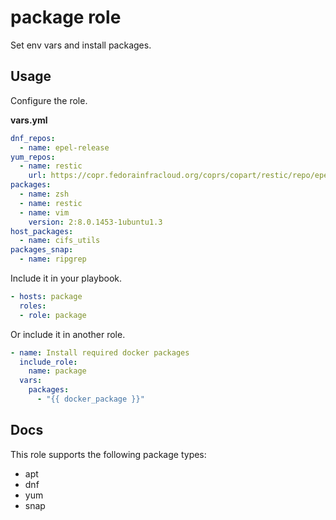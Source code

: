 # package role

Set env vars and install packages.

## Usage

Configure the role.

**vars.yml**

```yml
dnf_repos:
  - name: epel-release
yum_repos:
  - name: restic
    url: https://copr.fedorainfracloud.org/coprs/copart/restic/repo/epel-7/copart-restic-epel-7.repo
packages:
  - name: zsh
  - name: restic
  - name: vim
    version: 2:8.0.1453-1ubuntu1.3
host_packages:
  - name: cifs_utils
packages_snap:
  - name: ripgrep
```

Include it in your playbook.

```yml
- hosts: package
  roles:
  - role: package
```

Or include it in another role.

```yml
- name: Install required docker packages
  include_role:
    name: package
  vars:
    packages:
      - "{{ docker_package }}"
```

## Docs

This role supports the following package types:
* apt
* dnf
* yum
* snap